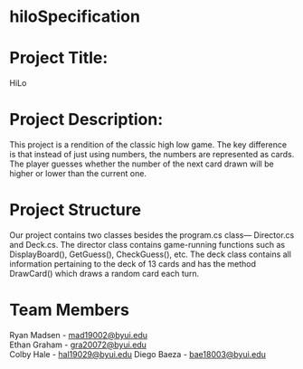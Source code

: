 
# hiloSpecification

# Project Title: 
  HiLo
  
# Project Description:
  This project is a rendition of the classic high low game. The key difference is that instead of just using numbers,
  the numbers are represented as cards. The player guesses whether the number of the next card drawn will be higher or lower than
  the current one.

# Project Structure
  Our project contains two classes besides the program.cs class— Director.cs and Deck.cs. The director class contains
  game-running functions such as DisplayBoard(), GetGuess(), CheckGuess(), etc. The deck class contains all information
  pertaining to the deck of 13 cards and has the method DrawCard() which draws a random card each turn. 

# Team Members
  Ryan Madsen - mad19002@byui.edu<br>
  Ethan Graham - gra20072@byui.edu<br>
  Colby Hale - hal19029@byui.edu
  Diego Baeza - bae18003@byui.edu

